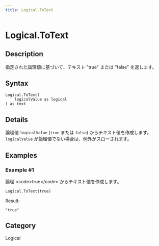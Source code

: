 ```yaml
---
title: Logical.ToText
---
```


# Logical.ToText


## Description

指定された論理値に基づいて、テキスト &#34;true&#34; または &#34;false&#34; を返します。


## Syntax

```powerquery
Logical.ToText(
    logicalValue as logical
) as text
```


## Details

論理値 <code>logicalValue</code> (<code>true</code> または <code>false</code>) からテキスト値を作成します。<code>logicalValue</code> が論理値でない場合は、例外がスローされます。


## Examples

### Example #1 
論理 &lt;code&gt;true&lt;/code&gt; からテキスト値を作成します。
```powerquery
Logical.ToText(true)
```

Result: 
```powerquery
"true"
```




## Category
Logical

